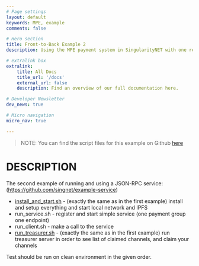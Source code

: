 ```yaml
---
# Page settings
layout: default
keywords: MPE, example
comments: false

# Hero section
title: Front-to-Back Example 2
description: Using the MPE payment system in SingularityNET with one replica configuration.

# extralink box
extralink:
    title: All Docs
    title_url: '/docs'
    external_url: false
    description: Find an overview of our full documentation here.

# Developer Newsletter
dev_news: true

# Micro navigation
micro_nav: true

---
```


> NOTE: You can find the script files for this example on Github [here](https://github.com/singnet/dev-portal/tree/master/src/example2)

# DESCRIPTION

The second example of running and using a JSON-RPC service:
(https://github.com/singnet/example-service)

* [install_and_start.sh](https://github.com/singnet/dev-portal/tree/master/src/example1/install_and_start.sh) - (exactly the
same as in the first example) install and setup everything and start local network
and IPFS
* run_service.sh - register and start simple service (one payment
group one endpoint)
* run_client.sh  - make a call to the service
* [run_treasurer.sh](https://github.com/singnet/dev-portal/tree/master/src/example1/run_treasurer.sh) - (exactly the
same as in the first example) run treasurer server in order to see list
of claimed channels, and claim your channels

Test should be run on clean environment in the given order.
